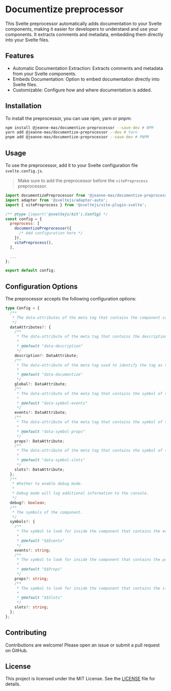 # Documentize preprocessor

This Svelte preprocessor automatically adds documentation to your Svelte components, making it easier for developers to understand and use your components.
It extracts comments and metadata, embedding them directly into your Svelte files.

## Features

- Automatic Documentation Extraction: Extracts comments and metadata from your Svelte components.
- Embeds Documentation: Option to embed documentation directly into Svelte files.
- Customizable: Configure how and where documentation is added.

## Installation

To install the preprocessor, you can use npm, yarn or pnpm:

```bash
npm install @jeanne-mas/documentize-preprocessor --save-dev # NPM
yarn add @jeanne-mas/documentize-preprocessor --dev # Yarn
pnpm add @jeanne-mas/documentize-preprocessor --save-dev # PNPM
```

## Usage

To use the preprocessor, add it to your Svelte configuration file `svelte.config.js`.

> Make sure to add the preprocessor before the `vitePreprocess` preprocessor.

```javascript
import documentizePreprocessor from '@jeanne-mas/documentize-preprocessor';
import adapter from '@sveltejs/adapter-auto';
import { vitePreprocess } from '@sveltejs/vite-plugin-svelte';

/** @type {import('@sveltejs/kit').Config} */
const config = {
  preprocess: [
    documentizePreprocessor({
      /* Add configuration here */
    }),
    vitePreprocess(),
  ],

  ...
};

export default config;
```

## Configuration Options

The preprocessor accepts the following configuration options:

```typescript
type Config = {
  /**
   * The data-attributes of the meta tag that contains the component configuration.
   */
  dataAttributes?: {
    /**
     * The data-attribute of the meta tag that contains the description of the component.
     *
     * @default "data-description"
     */
    description?: DataAttribute;
    /**
     * The data-attribute of the meta tag used to identify the tag as the configuration for the preprocessor.
     *
     * @default "data-documentize"
     */
    global?: DataAttribute;
    /**
     * The data-attribute of the meta tag that contains the symbol of the events.
     *
     * @default "data-symbol-events"
     */
    events?: DataAttribute;
    /**
     * The data-attribute of the meta tag that contains the symbol of the props.
     *
     * @default "data-symbol-props"
     */
    props?: DataAttribute;
    /**
     * The data-attribute of the meta tag that contains the symbol of the slots.
     *
     * @default "data-symbol-slots"
     */
    slots?: DataAttribute;
  };
  /**
   * Whether to enable debug mode.
   *
   * Debug mode will log additional information to the console.
   */
  debug?: boolean;
  /**
   * The symbols of the component.
   */
  symbols?: {
    /**
     * The symbol to look for inside the component that contains the events.
     *
     * @default "$$Events"
     */
    events?: string;
    /**
     * The symbol to look for inside the component that contains the props.
     *
     * @default "$$Props"
     */
    props?: string;
    /**
     * The symbol to look for inside the component that contains the slots.
     *
     * @default "$$Slots"
     */
    slots?: string;
  };
};
```

## Contributing

Contributions are welcome! Please open an issue or submit a pull request on GitHub.

## License

This project is licensed under the MIT License. See the [LICENSE](./LICENSE.md) file for details.
